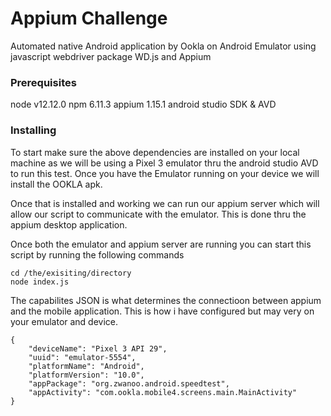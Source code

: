 # Appium Challenge 

 Automated native Android application by Ookla on Android Emulator using javascript webdriver package WD.js and Appium


### Prerequisites

node v12.12.0
npm 6.11.3
appium 1.15.1
android studio SDK & AVD


### Installing

To start make sure the above dependencies are installed on your local machine as we will be using a Pixel 3 emulator thru the android studio AVD to run this test. Once you have the Emulator running on your device we will install the OOKLA apk. 

Once that is installed and working we can run our appium server which will allow our script to communicate with the emulator. This is done thru the appium desktop application. 

Once both the emulator and appium server are running you can start this script by running the following commands

```
cd /the/exisiting/directory
node index.js

```

The capabilites JSON is what determines the connectioon between appium and the mobile application. This is how i have configured but may very on your emulator and device. 

```
{ 
    "deviceName": "Pixel 3 API 29", 
    "uuid": "emulator-5554", 
    "platformName": "Android", 
    "platformVersion": "10.0", 
    "appPackage": "org.zwanoo.android.speedtest", 
    "appActivity": "com.ookla.mobile4.screens.main.MainActivity" 
}

```





